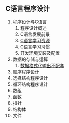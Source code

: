 ## C语言程序设计  ##
1. 程序设计与C语言
	1. 程序设计概述
	2. C语言发展前景
	3. [C语言学习资源](chapter_1\day01.md)
	4. C语言学习习惯
	5. 开发环境安装及配置
2. 数据的存储与运算
	1. [数据格式化输出不配套](chapter_1\day03.md)
3. 顺序程序设计
4. 选择结构程序设计
5. 循环结构程序设计
6. 数组
7. 函数
8. 指针
9. 结构体
10. 文件